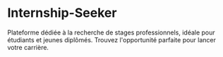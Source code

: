 # Internship-Seeker
Plateforme dédiée à la recherche de stages professionnels, idéale pour étudiants et jeunes diplômés. Trouvez l'opportunité parfaite pour lancer votre carrière.
